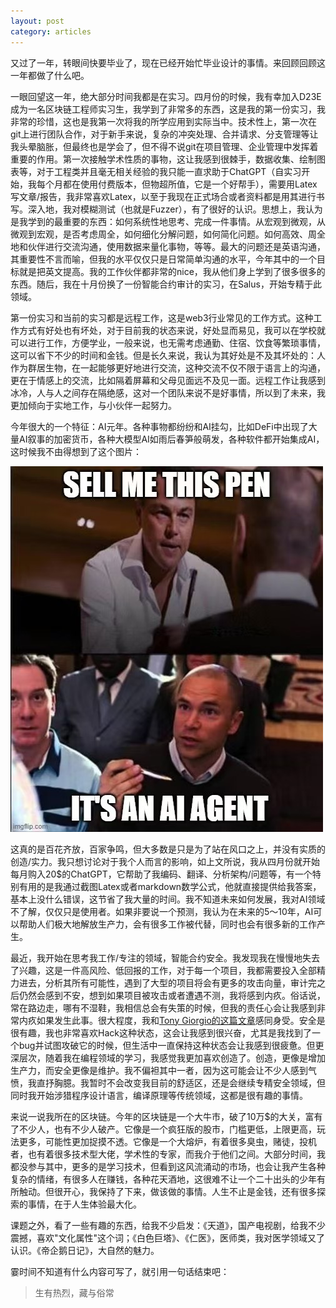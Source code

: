 ```yaml
---
layout: post
category: articles
---
```


又过了一年，转眼间快要毕业了，现在已经开始忙毕业设计的事情。来回顾回顾这一年都做了什么吧。

一眼回望这一年，绝大部分时间我都是在实习。四月份的时候，我有幸加入D23E成为一名区块链工程师实习生，我学到了非常多的东西，这是我的第一份实习，我非常的珍惜，这也是我第一次将我的所学应用到实际当中。技术性上，第一次在git上进行团队合作，对于新手来说，复杂的冲突处理、合并请求、分支管理等让我头晕脑胀，但最终也是学会了，但不得不说git在项目管理、企业管理中发挥着重要的作用。第一次接触学术性质的事物，这让我感到很棘手，数据收集、绘制图表等，对于工程类并且毫无相关经验的我只能一直求助于ChatGPT（自实习开始，我每个月都在使用付费版本，但物超所值，它是一个好帮手），需要用Latex写文章/报告，我非常喜欢Latex，以至于我现在正式场合或者资料都是用其进行书写。深入地，我对模糊测试（也就是Fuzzer），有了很好的认识。思想上，我认为是我学到的最重要的东西：如何系统性地思考、完成一件事情。从宏观到微观，从微观到宏观，是否考虑周全，如何细化分解问题，如何简化问题。如何高效、周全地和伙伴进行交流沟通，使用数据来量化事物，等等。最大的问题还是英语沟通，其重要性不言而喻，但我的水平仅仅只是日常简单沟通的水平，今年其中的一个目标就是把英文提高。我的工作伙伴都非常的nice，我从他们身上学到了很多很多的东西。随后，我在十月份换了一份智能合约审计的实习，在Salus，开始专精于此领域。

第一份实习和当前的实习都是远程工作，这是web3行业常见的工作方式。这种工作方式有好处也有坏处，对于目前我的状态来说，好处显而易见，我可以在学校就可以进行工作，方便学业，一般来说，也无需考虑通勤、住宿、饮食等繁琐事情，这可以省下不少的时间和金钱。但是长久来说，我认为其好处是不及其坏处的：人作为群居生物，在一起能够更好地进行交流，这种交流不仅不限于语言上的沟通，更在于情感上的交流，比如隔着屏幕和父母见面远不及见一面。远程工作让我感到冰冷，人与人之间存在隔绝感，这对一个团队来说不是好事情，所以到了未来，我更加倾向于实地工作，与小伙伴一起努力。

今年很大的一个特征：AI元年。各种事物都纷纷和AI挂勾，比如DeFi中出现了大量AI叙事的加密货币，各种大模型AI如雨后春笋般萌发，各种软件都开始集成AI，这时候我不由得想到了这个图片：

![](assets/images/WechatIMG283.jpg)

这真的是百花齐放，百家争鸣，但大多数是只是为了站在风口之上，并没有实质的创造/实力。我只想讨论对于我个人而言的影响，如上文所说，我从四月份就开始每月购入20$的ChatGPT，它帮助了我编码、翻译、分析架构/问题等，有一个特别有用的是我通过截图Latex或者markdown数学公式，他就直接提供给我答案，基本上没什么错误，这节省了我大量的时间。我不知道未来如何发展，我对AI领域不了解，仅仅只是使用者。如果非要说一个预测，我认为在未来的5～10年，AI可以帮助人们极大地解放生产力，会有很多工作被代替，同时也会有很多新的工作产生。

最近，我开始在思考我工作/专注的领域，智能合约安全。我发现我在慢慢地失去了兴趣，这是一件高风险、低回报的工作，对于每一个项目，我都需要投入全部精力进去，分析其所有可能性，遇到了大型的项目将会有更多的攻击向量，审计完之后仍然会感到不安，想到如果项目被攻击或者遭遇不测，我将感到内疚。俗话说，常在路边走，哪有不湿鞋，我相信总会有失策的时候，但我的责任心会让我感到非常内疚如果发生此事。很大程度，我和[Tony Giorgio的这篇文章](https://tonygiorgio.com/high-risk-low-reward/)感同身受。安全是很有趣，我也非常喜欢Hack这种状态，这会让我感到很兴奋，尤其是我找到了一个bug并试图攻破它的时候，但生活中一直保持这种状态会让我感到很疲惫。但更深层次，随着我在编程领域的学习，我感觉我更加喜欢创造了。创造，更像是增加生产力，而安全更像是维护。我不偏袒其中一者，因为这可能会让不少人感到气愤，我直抒胸臆。我暂时不会改变我目前的舒适区，还是会继续专精安全领域，但同时我开始涉猎程序设计语言，编译原理等传统领域，这都是很有趣的事情。

来说一说我所在的区块链。今年的区块链是一个大牛市，破了10万$的大关，富有了不少人，也有不少人破产。它像是一个疯狂版的股市，门槛更低，上限更高，玩法更多，可能性更加捉摸不透。它像是一个大熔炉，有着很多臭虫，赌徒，投机者，也有着很多技术型大佬，学术性的专家，而我介于他们之间。大部分时间，我都没参与其中，更多的是学习技术，但看到这风流涌动的市场，也会让我产生各种复杂的情绪，有很多人在赚钱，各种花天酒地，这很难不让一个二十出头的少年有所触动。但很开心，我保持了下来，做该做的事情。人生不止是金钱，还有很多探索的事情，在于人生体验最大化。

课题之外，看了一些有趣的东西，给我不少启发：《天道》，国产电视剧，给我不少震撼，喜欢"文化属性"这个词；《白色巨塔》、《仁医》，医师类，我对医学领域又了认识。《帝企鹅日记》，大自然的魅力。

霎时间不知道有什么内容可写了，就引用一句话结束吧：

> 生有热烈，藏与俗常







